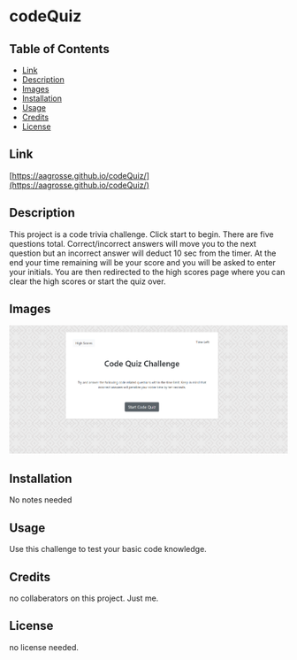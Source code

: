# codeQuiz

## Table of Contents


* [Link](#link)
* [Description](#description)
* [Images](#images)
* [Installation](#installation)
* [Usage](#usage)
* [Credits](#credits)
* [License](#license)



## Link

[https://aagrosse.github.io/codeQuiz/](https://aagrosse.github.io/codeQuiz/)

## Description 

This project is a code trivia challenge.  Click start to begin.  There are five questions total.  Correct/incorrect answers will move you to the next question but an incorrect answer will deduct 10 sec from the timer.  At the end your time remaining will be your score and you will be asked to enter your initials.  You are then redirected to the high scores page where you can clear the high scores or start the quiz over.  


## Images

![User Interface](./assets/Images/screenshot.png)

## Installation

No notes needed


## Usage 

Use this challenge to test your basic code knowledge.


## Credits

no collaberators on this project.  Just me.



## License

no license needed.




